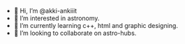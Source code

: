 - 👋 Hi, I’m @akki-ankiiit
- 👀 I’m interested in astronomy.
- 🌱 I’m currently learning c++, html and graphic designing.
- 💞️ I’m looking to collaborate on astro-hubs.
